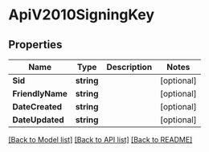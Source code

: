 # ApiV2010SigningKey

## Properties

Name | Type | Description | Notes
------------ | ------------- | ------------- | -------------
**Sid** | **string** |  |[optional] 
**FriendlyName** | **string** |  |[optional] 
**DateCreated** | **string** |  |[optional] 
**DateUpdated** | **string** |  |[optional] 

[[Back to Model list]](../README.md#documentation-for-models) [[Back to API list]](../README.md#documentation-for-api-endpoints) [[Back to README]](../README.md)


